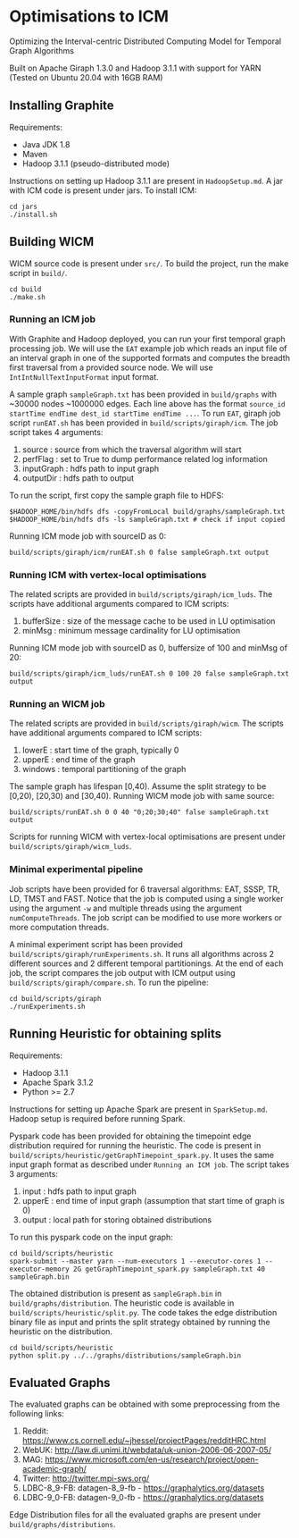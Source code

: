 # Optimisations to ICM

Optimizing the Interval-centric Distributed Computing Model for Temporal Graph Algorithms

Built on Apache Giraph 1.3.0 and Hadoop 3.1.1 with support for YARN
(Tested on Ubuntu 20.04 with 16GB RAM)

## Installing Graphite

Requirements:
 * Java JDK 1.8
 * Maven
 * Hadoop 3.1.1 (pseudo-distributed mode)

Instructions on setting up Hadoop 3.1.1 are present in `HadoopSetup.md`.
A jar with ICM code is present under jars. To install ICM:
```
cd jars
./install.sh
```

## Building WICM

WICM source code is present under `src/`. To build the project, run the make script in `build/`.
```
cd build
./make.sh
```

### Running an ICM job

With Graphite and Hadoop deployed, you can run your first temporal graph processing job. We will use the `EAT` example job which reads an input file of an interval graph in one of the supported formats and computes the breadth first traversal from a provided source node. We will use `IntIntNullTextInputFormat` input format. 

A sample graph `sampleGraph.txt` has been provided in `build/graphs` with ~30000 nodes ~1000000 edges. Each line above has the format `source_id startTime endTime dest_id startTime endTime ...`. To run `EAT`, giraph job script `runEAT.sh` has been provided in `build/scripts/giraph/icm`. The job script takes 4 arguments:

1. source : source from which the traversal algorithm will start
2. perfFlag : set to True to dump performance related log information
3. inputGraph : hdfs path to input graph
4. outputDir : hdfs path to output 

To run the script, first copy the sample graph file to HDFS:
```
$HADOOP_HOME/bin/hdfs dfs -copyFromLocal build/graphs/sampleGraph.txt
$HADOOP_HOME/bin/hdfs dfs -ls sampleGraph.txt # check if input copied
```

Running ICM mode job with sourceID as 0:
```
build/scripts/giraph/icm/runEAT.sh 0 false sampleGraph.txt output
```

### Running ICM with vertex-local optimisations

The related scripts are provided in `build/scripts/giraph/icm_luds`. The scripts have additional arguments compared to ICM scripts:

1. bufferSize : size of the message cache to be used in LU optimisation
2. minMsg : minimum message cardinality for LU optimisation

Running ICM mode job with sourceID as 0, buffersize of 100 and minMsg of 20:
```
build/scripts/giraph/icm_luds/runEAT.sh 0 100 20 false sampleGraph.txt output
```

### Running an WICM job 

The related scripts are provided in `build/scripts/giraph/wicm`. The scripts have additional arguments compared to ICM scripts:

1. lowerE : start time of the graph, typically 0
2. upperE : end time of the graph
3. windows : temporal partitioning of the graph

The sample graph has lifespan [0,40). Assume the split strategy to be [0,20), [20,30) and [30,40). Running WICM mode job with same source:
```
build/scripts/runEAT.sh 0 0 40 "0;20;30;40" false sampleGraph.txt output
```

Scripts for running WICM with vertex-local optimisations are present under `build/scripts/giraph/wicm_luds`.


### Minimal experimental pipeline

Job scripts have been provided for 6 traversal algorithms: EAT, SSSP, TR, LD, TMST and FAST. Notice that the job is computed using a single worker using the argument `-w` and multiple threads using the argument `numComputeThreads`. The job script can be modified to use more workers or more computation threads.

A minimal experiment script has been provided `build/scripts/giraph/runExperiments.sh`. It runs all algorithms across 2 different sources and 2 different temporal partitionings. At the end of each job, the script compares the job output with ICM output using `build/scripts/giraph/compare.sh`.
To run the pipeline:

```
cd build/scripts/giraph
./runExperiments.sh
```

## Running Heuristic for obtaining splits

Requirements:
 * Hadoop 3.1.1
 * Apache Spark 3.1.2
 * Python >= 2.7

Instructions for setting up Apache Spark are present in `SparkSetup.md`.
Hadoop setup is required before running Spark.

Pyspark code has been provided for obtaining the timepoint edge distribution required for running the heuristic.
The code is present in `build/scripts/heuristic/getGraphTimepoint_spark.py`. It uses the same input graph format as described under `Running an ICM job`. The script takes 3 arguments:
1. input : hdfs path to input graph
2. upperE : end time of input graph (assumption that start time of graph is 0)
3. output : local path for storing obtained distributions

To run this pyspark code on the input graph:
```
cd build/scripts/heuristic
spark-submit --master yarn --num-executors 1 --executor-cores 1 --executor-memory 2G getGraphTimepoint_spark.py sampleGraph.txt 40 sampleGraph.bin
```

The obtained distribution is present as `sampleGraph.bin` in `build/graphs/distribution`. The heuristic code is available in `build/scripts/heuristic/split.py`. The code takes the edge distribution binary file as input and prints the split strategy obtained by running the heuristic on the distribution. 
```
cd build/scripts/heuristic
python split.py ../../graphs/distributions/sampleGraph.bin
```
## Evaluated Graphs

The evaluated graphs can be obtained with some preprocessing from the following links:
1. Reddit: https://www.cs.cornell.edu/~jhessel/projectPages/redditHRC.html
2. WebUK: http://law.di.unimi.it/webdata/uk-union-2006-06-2007-05/
3. MAG: https://www.microsoft.com/en-us/research/project/open-academic-graph/
4. Twitter: http://twitter.mpi-sws.org/
5. LDBC-8_9-FB: datagen-8_9-fb - https://graphalytics.org/datasets
6. LDBC-9_0-FB: datagen-9_0-fb - https://graphalytics.org/datasets

Edge Distribution files for all the evaluated graphs are present under `build/graphs/distributions`. 
